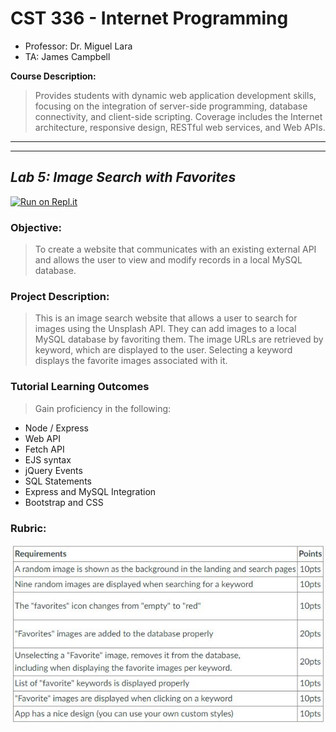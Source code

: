 # CST 336 - Internet Programming

- Professor: Dr. Miguel Lara
- TA: James Campbell

**Course Description:**

> Provides students with dynamic web application development skills, focusing on the integration of server-side programming, database connectivity, and client-side scripting. Coverage includes the Internet architecture, responsive design, RESTful web services, and Web APIs.
> <br>

---

---

## _Lab 5: Image Search with Favorites_

[![Run on Repl.it](https://repl.it/badge/github/raymondshum/cst336-module5-lab5)](https://replit.com/@raymondshum/cst-336-module5-lab5)

### **Objective:**

> To create a website that communicates with an existing external API and allows
the user to view and modify records in a local MySQL database.

### **Project Description:**

> This is an image search website that allows a user to search for images using
the Unsplash API. They can add images to a local MySQL database by favoriting them. The image URLs are retrieved by keyword, which are displayed to the user. Selecting a keyword displays the favorite images associated with it.

### **Tutorial Learning Outcomes**
> Gain proficiency in the following:
- Node / Express
- Web API
- Fetch API
- EJS syntax
- jQuery Events
- SQL Statements
- Express and MySQL Integration
- Bootstrap and CSS

### **Rubric:**
![rubric](/documentation/rubric.JPG)

